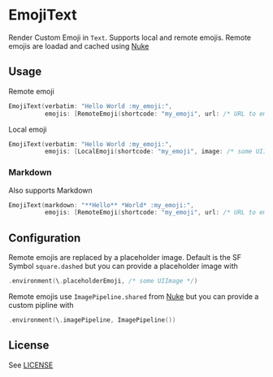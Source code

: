 # EmojiText

Render Custom Emoji in `Text`. Supports local and remote emojis. Remote emojis are loadad and cached using [Nuke](https://github.com/kean/Nuke)

## Usage

Remote emoji

```swift
EmojiText(verbatim: "Hello World :my_emoji:",
          emojis: [RemoteEmoji(shortcode: "my_emoji", url: /* URL to emoji */)])
```

Local emoji

```swift
EmojiText(verbatim: "Hello World :my_emoji:",
          emojis: [LocalEmoji(shortcode: "my_emoji", image: /* some UIImage */)])
```

### Markdown

Also supports Markdown

```swift
EmojiText(markdown: "**Hello** *World* :my_emoji:",
          emojis: [RemoteEmoji(shortcode: "my_emoji", url: /* URL to emoji */)])
```

## Configuration

Remote emojis are replaced by a placeholder image. Default is the SF Symbol `square.dashed` but you can provide a placeholder image with

```swift
.environment(\.placeholderEmoji, /* some UIImage */)
```

Remote emojis use `ImagePipeline.shared` from [Nuke](https://github.com/kean/Nuke) but you can provide a custom pipline with

```swift
.environment(\.imagePipeline, ImagePipeline())
```

## License

See [LICENSE](LICENSE)
